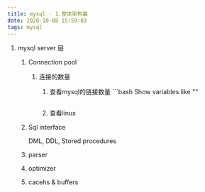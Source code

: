 ```yaml
---
title: mysql - 1.整体架构篇
date: 2020-10-08 15:59:03
tags: mysql
---
```


1. mysql server 层

   1. Connection pool

      1. 连接的数量

         1. 查看mysql的链接数量
						```bash
            Show variables like ""
            ```

         2. 查看linux

   2. Sql interface

      DML, DDL, Stored procedures
   
   3. parser
   
   4. optimizer
   
   5. cacehs & buffers

